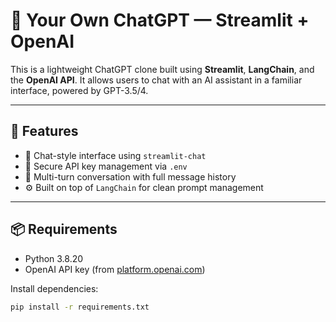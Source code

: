 # 🤖 Your Own ChatGPT — Streamlit + OpenAI

This is a lightweight ChatGPT clone built using **Streamlit**, **LangChain**, and the **OpenAI API**. It allows users to chat with an AI assistant in a familiar interface, powered by GPT-3.5/4.

---

## 🚀 Features

- 💬 Chat-style interface using `streamlit-chat`
- 🔐 Secure API key management via `.env`
- 🧠 Multi-turn conversation with full message history
- ⚙️ Built on top of `LangChain` for clean prompt management

---

## 📦 Requirements

- Python 3.8.20
- OpenAI API key (from [platform.openai.com](https://platform.openai.com/account/api-keys))

Install dependencies:

```bash
pip install -r requirements.txt
